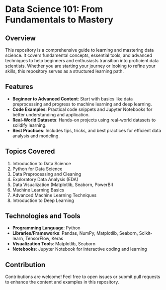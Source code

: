 # Data Science 101: From Fundamentals to Mastery  

## Overview  
This repository is a comprehensive guide to learning and mastering data science. It covers fundamental concepts, essential tools, and advanced techniques to help beginners and enthusiasts transition into proficient data scientists. Whether you are starting your journey or looking to refine your skills, this repository serves as a structured learning path.  

## Features  
- **Beginner to Advanced Content**: Start with basics like data preprocessing and progress to machine learning and deep learning.  
- **Code Examples**: Practical code snippets and Jupyter Notebooks for better understanding and application.  
- **Real-World Datasets**: Hands-on projects using real-world datasets to solidify learning.  
- **Best Practices**: Includes tips, tricks, and best practices for efficient data analysis and modeling.  

## Topics Covered  
1. Introduction to Data Science  
2. Python for Data Science  
3. Data Preprocessing and Cleaning  
4. Exploratory Data Analysis (EDA)  
5. Data Visualization (Matplotlib, Seaborn, PowerBI)  
6. Machine Learning Basics  
7. Advanced Machine Learning Techniques  
8. Introduction to Deep Learning  

## Technologies and Tools  
- **Programming Language**: Python  
- **Libraries/Frameworks**: Pandas, NumPy, Matplotlib, Seaborn, Scikit-learn, TensorFlow, Keras  
- **Visualization Tools**: Matplotlib, Seaborn  
- **Notebooks**: Jupyter Notebook for interactive coding and learning  

## Contribution
Contributions are welcome! Feel free to open issues or submit pull requests to enhance the content and examples in this repository.
